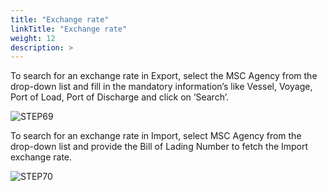 ```yaml
---
title: "Exchange rate"
linkTitle: "Exchange rate"
weight: 12
description: >
---
```


To search for an exchange rate in Export, select the MSC Agency from the drop-down list and fill in the mandatory 
information’s like Vessel, Voyage, Port of Load, Port of Discharge and click on ‘Search’.

![STEP69](/images/Ecommerce/STEP69.png#center)

To search for an exchange rate in Import, select MSC Agency from the drop-down list and provide the Bill of Lading 
Number to fetch the Import exchange rate.

![STEP70](/images/Ecommerce/STEP70.png#center)















